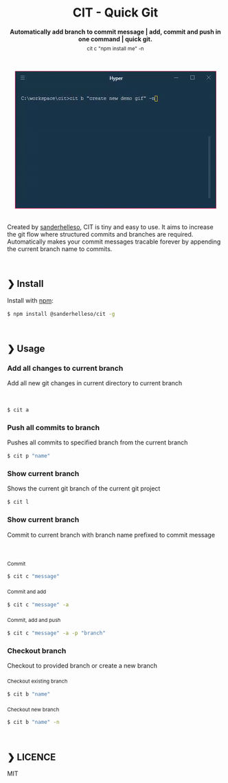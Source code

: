 <h1 align="center">CIT - Quick Git</h1>

<p align="center">
<b>Automatically add branch to commit message | add, commit and push in one command | quick git.</b><br>
<sub>cit c "npm install me" -n</sub>
</p>

<br>

<p align="center">
<a href="https://www.npmjs.com/package/@sanderhelleso/cit">
<img src="https://github.com/sanderhelleso/cit/blob/master/preview/preview.gif" alt="version">
</a>

<br>
<br>

Created by [sanderhelleso](https://github.com/sanderhelleso), CIT is tiny and easy to use. It aims to increase the git flow where structured commits and branches are required. Automatically makes your commit messages tracable forever by appending the current branch name to commits.

<br>

## ❯ Install

Install with [npm](https://www.npmjs.com/):

```sh
$ npm install @sanderhelleso/cit -g
```

<br>

## ❯ Usage

### Add all changes to current branch

<p>Add all new git changes in current directory to current branch</p>

<br>

```sh
$ cit a
```

### Push all commits to branch

<p>Pushes all commits to specified branch from the current branch</p>

```sh
$ cit p "name"
```

### Show current branch

<p>Shows the current git branch of the current git project</p>

```sh
$ cit l
```

### Show current branch

<p>Commit to current branch with branch name prefixed to commit message</p>

<br>

<sub>Commit</sub>
```sh
$ cit c "message"
```

<sub>Commit and add</sub> 
```sh
$ cit c "message" -a
```

<sub>Commit, add and push</sub>
```sh
$ cit c "message" -a -p "branch"
```

### Checkout branch

<p>Checkout to provided branch or create a new branch</p>

<sub>Checkout existing branch</sub>
```sh
$ cit b "name"
```

<sub>Checkout new branch</sub>
```sh
$ cit b "name" -n
```

<br>

## ❯ LICENCE
MIT
